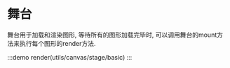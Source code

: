 # 舞台

舞台用于加载和渲染图形, 等待所有的图形加载完毕时, 可以调用舞台的mount方法来执行每个图形的render方法.

:::demo
render(utils/canvas/stage/basic)
:::
